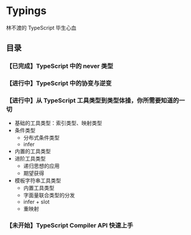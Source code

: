 # Typings

林不渡的 TypeScript 毕生心血

## 目录

### 【已完成】TypeScript 中的 never 类型

### 【进行中】TypeScript 中的协变与逆变

### 【进行中】从 TypeScript 工具类型到类型体操，你所需要知道的一切

- 基础的工具类型：索引类型、映射类型
- 条件类型
  - 分布式条件类型
  - infer
- 内置的工具类型
- 进阶工具类型
  - 递归思想的应用
  - 期望获得
- 模板字符串工具类型
  - 内置工具类型
  - 字面量联合类型的分发
  - infer + slot
  - 重映射

### 【未开始】TypeScript Compiler API 快速上手
